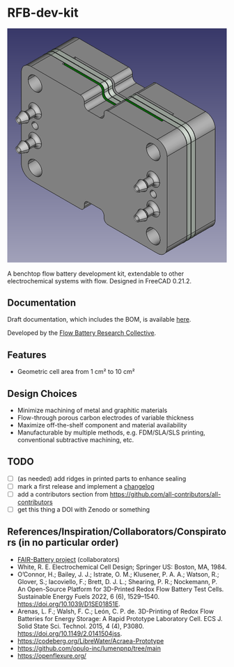 # RFB-dev-kit

![FreeCAD view of assembled cell](image.png)

A benchtop flow battery development kit, extendable to other electrochemical systems with flow.
Designed in FreeCAD 0.21.2.

## Documentation

Draft documentation, which includes the BOM, is available [here](https://kirkpsmith.codeberg.page/rfb-dev-kit/).

Developed by the [Flow Battery Research Collective](https://opencollective.com/fbrc).

## Features
- Geometric cell area from 1 cm² to 10 cm²

## Design Choices
- Minimize machining of metal and graphitic materials
- Flow-through porous carbon electrodes of variable thickness
- Maximize off-the-shelf component and material availability
- Manufacturable by multiple methods, e.g. FDM/SLA/SLS printing, conventional subtractive machining, etc.

## TODO
- [ ] (as needed) add ridges in printed parts to enhance sealing
- [ ] mark a first release and implement a [changelog](https://keepachangelog.com/en/1.1.0/)
- [ ] add a contributors section from https://github.com/all-contributors/all-contributors
- [ ] get this thing a DOI with Zenodo or something

## References/Inspiration/Collaborators/Conspirators (in no particular order)
- [FAIR-Battery project](https://github.com/SanliFaez/FAIR-Battery) (collaborators)
- White, R. E. Electrochemical Cell Design; Springer US: Boston, MA, 1984.
- O’Connor, H.; Bailey, J. J.; Istrate, O. M.; Klusener, P. A. A.; Watson, R.; Glover, S.; Iacoviello, F.; Brett, D. J. L.; Shearing, P. R.; Nockemann, P. An Open-Source Platform for 3D-Printed Redox Flow Battery Test Cells. Sustainable Energy Fuels 2022, 6 (6), 1529–1540. https://doi.org/10.1039/D1SE01851E.
- Arenas, L. F.; Walsh, F. C.; León, C. P. de. 3D-Printing of Redox Flow Batteries for Energy Storage: A Rapid Prototype Laboratory Cell. ECS J. Solid State Sci. Technol. 2015, 4 (4), P3080. https://doi.org/10.1149/2.0141504jss.
- https://codeberg.org/LibreWater/Acraea-Prototype
- https://github.com/opulo-inc/lumenpnp/tree/main
- https://openflexure.org/
